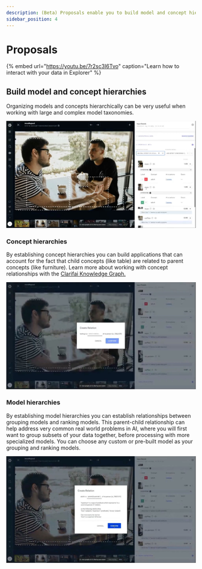 ```yaml
---
description: (Beta) Proposals enable you to build model and concept hierarchies
sidebar_position: 4
---
```


# Proposals

{% embed url="https://youtu.be/7r2sc3I6Tvo" caption="Learn how to interact with your data in Explorer" %}

## Build model and concept hierarchies

Organizing models and concepts hierarchically can be very useful when working with large and complex model taxonomies.

![Create parent-child relationships between concepts](/img/proposers.jpg)

### Concept hierarchies

By establishing concept hierarchies you can build applications that can account for the fact that child concepts \(like table\) are related to parent concepts \(like furniture\). Learn more about working with concept relationships with the [Clarifai Knowledge Graph. ](https://docs.clarifai.com/portal-guide/concept/knowledge_graph)

![Choose your concept relationships](/img/concept-relations.jpg)

### Model hierarchies

By establishing model hierarchies you can establish relationships between grouping models and ranking models. This parent-child relationship can help address very common real world problems in AI, where you will first want to group subsets of your data together, before processing with more specialized models. You can choose any custom or pre-built model as your grouping and ranking models.

![The proposals tab helps you to take advantage of AI assist and knowledge graph linking. ](/img/concept-relations-2.jpg)

